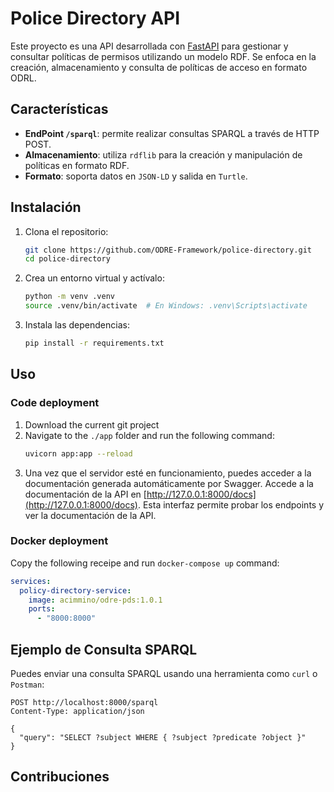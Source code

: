 # Police Directory API

Este proyecto es una API desarrollada con [FastAPI](https://fastapi.tiangolo.com/) para gestionar y consultar políticas de permisos utilizando un modelo RDF. Se enfoca en la creación, almacenamiento y consulta de políticas de acceso en formato ODRL.

## Características

- **EndPoint `/sparql`**: permite realizar consultas SPARQL a través de HTTP POST.
- **Almacenamiento**: utiliza `rdflib` para la creación y manipulación de políticas en formato RDF.
- **Formato**: soporta datos en `JSON-LD` y salida en `Turtle`.

## Instalación

1. Clona el repositorio:
   ```bash
   git clone https://github.com/ODRE-Framework/police-directory.git
   cd police-directory
   ```

2. Crea un entorno virtual y actívalo:
   ```bash
   python -m venv .venv
   source .venv/bin/activate  # En Windows: .venv\Scripts\activate
   ```

3. Instala las dependencias:
   ```bash
   pip install -r requirements.txt
   ```

## Uso

### Code deployment
1. Download the current git project
2. Navigate to the `./app` folder and run the following command:
   ```bash
   uvicorn app:app --reload
   ```
3. Una vez que el servidor esté en funcionamiento, puedes acceder a la documentación generada automáticamente por Swagger. Accede a la documentación de la API en [http://127.0.0.1:8000/docs](http://127.0.0.1:8000/docs). Esta interfaz permite probar los endpoints y ver la documentación de la API. 

### Docker deployment

Copy the following receipe and run `docker-compose up` command:
```yml
services:
  policy-directory-service:
    image: acimmino/odre-pds:1.0.1
    ports:
      - "8000:8000"
```

## Ejemplo de Consulta SPARQL

Puedes enviar una consulta SPARQL usando una herramienta como `curl` o `Postman`:

```http
POST http://localhost:8000/sparql
Content-Type: application/json

{
  "query": "SELECT ?subject WHERE { ?subject ?predicate ?object }"
}
```

## Contribuciones


